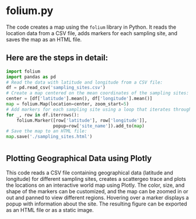 # folium.py
The code creates a map using the `folium` library in Python. It reads the location data from a CSV file, adds markers for each sampling site, and saves the map as an HTML file.

## Here are the steps in detail:

```python
import folium
import pandas as pd
# Read the data with latitude and longitude from a CSV file:
df = pd.read_csv('sampling_sites.csv')
# Create a map centered on the mean coordinates of the sampling sites:
center = [df['latitude'].mean(), df['longitude'].mean()]
map = folium.Map(location=center, zoom_start=5)
# Add markers for each sampling site using a loop that iterates through the rows of the data frame:
for _, row in df.iterrows():
    folium.Marker([row['latitude'], row['longitude']],
                  popup=row['site_name']).add_to(map)
# Save the map to an HTML file:
map.save('./sampling_sites.html')
```
# 
## Plotting Geographical Data using Plotly
This code reads a CSV file containing geographical data (latitude and longitude) for different sampling sites, creates a scattergeo trace and plots the locations on an interactive world map using Plotly. The color, size, and shape of the markers can be customized, and the map can be zoomed in or out and panned to view different regions. Hovering over a marker displays a popup with information about the site. The resulting figure can be exported as an HTML file or as a static image.
